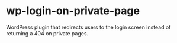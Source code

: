 wp-login-on-private-page
========================

WordPress plugin that redirects users to the login screen instead of returning a 404 on private pages.
